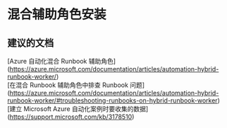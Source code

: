 
<properties
    pageTitle="hybrid worker installation"
    description="32501528HybridWorkerInstallati"
    service="microsoft.automation"
    resource="automationaccounts"
    authors="adoyle"
    displayorder=""
    selfHelpType="generic"
    supportTopicIds="32501528"
    resourceTags=""
    productPesIds="15607"
    cloudEnvironments="public"
/>


# 混合辅助角色安装


## **建议的文档**
[Azure 自动化混合 Runbook 辅助角色] (https://azure.microsoft.com/documentation/articles/automation-hybrid-runbook-worker/) <br>
[在混合 Runbook 辅助角色中排查 Runbook 问题] (https://azure.microsoft.com/documentation/articles/automation-hybrid-runbook-worker/#troubleshooting-runbooks-on-hybrid-runbook-worker) <br>
[建立 Microsoft Azure 自动化案例时要收集的数据] (https://support.microsoft.com/kb/3178510)


<!--HONumber=Aug16_HO3-->


